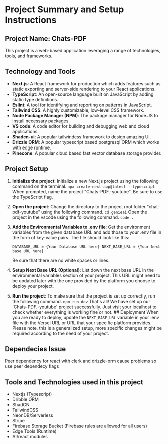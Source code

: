 # Project Summary and Setup Instructions 

## Project Name: Chats-PDF
This project is a web-based application leveraging a range of technologies, tools, and frameworks. 

## Technology and Tools 
- **Next.js**: A React framework for production which adds features such as static exporting and server-side rendering to your React applications. 
- **TypeScript**: An open-source language built on JavaScript by adding static type definitions. 
- **Eslint**: A tool for identifying and reporting on patterns in JavaScript. 
- **Tailwind CSS**: A highly customizable, low-level CSS framework. 
- **Node Package Manager (NPM)**: The package manager for Node.JS to install necessary packages. 
- **VS code**: A code editor for building and debugging web and cloud applications. 
- **Shadcn-ui**: A popular tailwindcss framework to design amazing UI.
- **Drizzle ORM**: A popular typescript based postgresql ORM which works with edge runtime. 
- **Pinecone**: A popular cloud based fast vector database storage provider. 

## Project Setup 
1. **Initialize the project**: Initialize a new Next.js project using the following command on the terminal. 
    `npx create-next-app@latest --typescript` 
    When prompted, name the project "Chats-PDF.-youtube". Be sure to use the TypeScript flag. 

2. **Open the project**: Change the directory to the project root folder "chat-pdf-youtube" using the following command. `cd genieai` Open the project in the vscode using the following command. 
    `code .` 

3. **Add the Environmental Variables to .env file**: Get the environment variables from the given database URL and add those to your .env file in the form of key-value pairs. The file should look like this:

    `DATABASE_URL = {Your Database URL here} NEXT_BASE_URL = {Your Next base URL here}` 

    Be sure that there are no white spaces or lines. 

4. **Setup Next Base URL (Optional)**: List down the next base URL in the environmental variables section of your project. This URL might need to be updated later with the one provided by the platform you choose to deploy your project. 

5. **Run the project**: To make sure that the project is set up correctly, run the following command. `npm run dev` That's all! We have set up our 'Chats-PDF.-youtube' project successfully. Just visit your localhost to check whether everything is working fine or not. ## Deployment When you are ready to deploy, update the `NEXT_BASE_URL` variable in your .env file with the Versel URL or URL that your specific platform provides. Please note, this is a generalized setup, more specific changes might be required according to the need of your project.

## Dependecies Issue

Peer dependency for react with clerk and drizzle-orm cause problems so use peer dependecy flags

## Tools and Technologies used in this project

- Nextjs (Typescript)
- Dribble ORM
- ShadCN
- TailwindCSS
- NeonDB/Serverless
- Stripe
- Firebase Storage Bucket (Firebase rules are allowed for all users)
- Edge Tools (Runtime)
- AI/react modules
